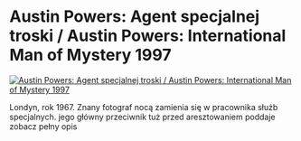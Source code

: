 Austin Powers: Agent specjalnej troski / Austin Powers: International Man of Mystery 1997 
=============
[![Austin Powers: Agent specjalnej troski / Austin Powers: International Man of Mystery 1997 ](http://vidos.pl/images/player.gif)](http://vidos.pl/austin-powers-agent-specjalnej-troski-austin-powers-international-man-of-mystery-1997)

 Londyn, rok 1967. Znany fotograf nocą zamienia się w pracownika służb specjalnych. jego główny przeciwnik tuż przed aresztowaniem poddaje zobacz pełny opis
